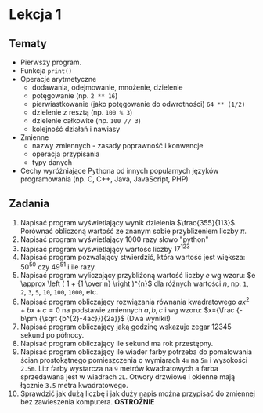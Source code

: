 # Lekcja 1

## Tematy

- Pierwszy program.
- Funkcja `print()`
- Operacje arytmetyczne
  - dodawania, odejmowanie, mnożenie, dzielenie
  - potęgowanie (np. `2 ** 16`)
  - pierwiastkowanie (jako potęgowanie do odwrotności) `64 ** (1/2)`
  - dzielenie z resztą (np. `100 % 3`)
  - dzielenie całkowite (np. `100 // 3`)
  - kolejność działań i nawiasy
- Zmienne
  - nazwy zmiennych - zasady poprawność i konwencje
  - operacja przypisania
  - typy danych
- Cechy wyróżniające Pythona od innych popularnych języków programowania (np. C, C++, Java, JavaScript, PHP)

## Zadania

1. Napisać program wyświetlający wynik dzielenia $\frac{355}{113}$. Porównać obliczoną wartość ze znanym sobie przybliżeniem liczby $\pi$.
2. Napisać program wyświetlający 1000 razy słowo "python"
3. Napisać program wyświetlający wartość liczby ${17}^{123}$
4. Napisać program pozwalający stwierdzić, która wartość jest większa: ${50}^{50}$ czy ${49}^{51}$ i ile razy.
5. Napisać program wyliczający przybliżoną wartość liczby $e$ wg wzoru: $e \approx \left ( 1 + {1 \over n} \right )^{n}$ dla różnych wartości $n$, np. `1`, `2`, `3`, `5`, `10`, `100`, `1000`, etc.
6. Napisać program obliczający rozwiązania równania kwadratowego $ax^2 + bx + c = 0$ na podstawie zmiennych $a, b, c$ i wg wzoru: $x={\frac {-b\pm {\sqrt {b^{2}-4ac}}}{2a}}$ (Dwa wyniki!)
7. Napisać program obliczający jaką godzinę wskazuje zegar 12345 sekund po północy.
8. Napisać program obliczający ile sekund ma rok przestępny.
9. Napisać program obliczający ile wiader farby potrzeba do pomalowania ścian prostokątnego pomieszczenia o wymiarach `4m` na `5m` i wysokości `2.5m`. Litr farby wystarcza na `9` metrów kwadratowych a farba sprzedawana jest w wiadrach `2L`. Otwory drzwiowe i okienne mają łącznie `3.5` metra kwadratowego.
10. Sprawdzić jak dużą liczbę i jak duży napis można przypisać do zmiennej bez zawieszenia komputera. **OSTROŻNIE**

